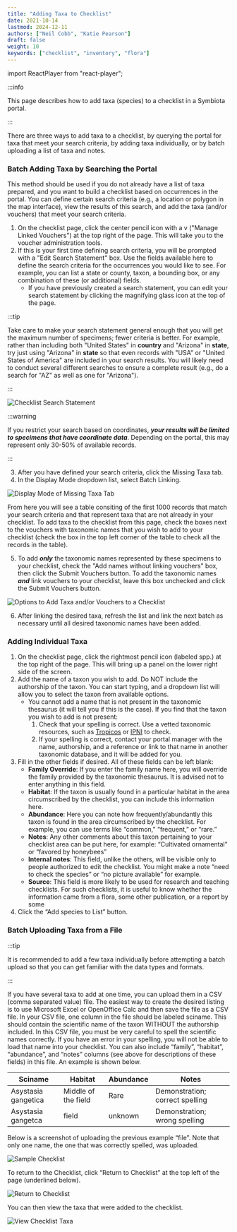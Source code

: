 ```yaml
---
title: "Adding Taxa to Checklist"
date: 2021-10-14
lastmod: 2024-12-11
authors: ["Neil Cobb", "Katie Pearson"]
draft: false
weight: 10
keywords: ["checklist", "inventory", "flora"]
---
```


import ReactPlayer from "react-player";

:::info

This page describes how to add taxa (species) to a checklist in a Symbiota portal.

:::

There are three ways to add taxa to a checklist, by querying the portal for taxa that meet your search criteria, by adding taxa individually, or by batch uploading a list of taxa and notes.

### Batch Adding Taxa by Searching the Portal

This method should be used if you do not already have a list of taxa prepared, and you want to build a checklist based on occurrences in the portal. You can define certain search criteria (e.g., a location or polygon in the map interface), view the results of this search, and add the taxa (and/or vouchers) that meet your search criteria.

1. On the checklist page, click the center pencil icon with a v ("Manage Linked Vouchers") at the top right of the page. This will take you to the voucher administration tools.
2. If this is your first time defining search criteria, you will be prompted with a "Edit Search Statement" box. Use the fields available here to define the search criteria for the occurrences you would like to see. For example, you can list a state or county, taxon, a bounding box, or any combination of these (or additional) fields.
   - If you have previously created a search statement, you can edit your search statement by clicking the magnifying glass icon at the top of the page.

:::tip

Take care to make your search statement general enough that you will get the maximum number of specimens; fewer criteria is better. For example, rather than including both "United States" in **country** and "Arizona" in **state**, try just using "Arizona" in **state** so that even records with "USA" or "United States of America" are included in your search results. You will likely need to conduct several different searches to ensure a complete result (e.g., do a search for "AZ" as well as one for "Arizona").

:::

![Checklist Search Statement](/img/checklistsearchstatement.PNG)

:::warning

If you restrict your search based on coordinates, **_your results will be limited to specimens that have coordinate data_**. Depending on the portal, this may represent only 30-50% of available records.

:::

3. After you have defined your search criteria, click the Missing Taxa tab.
4. In the Display Mode dropdown list, select Batch Linking.

![Display Mode of Missing Taxa Tab](/img/checklistdisplaymode.JPG)

From here you will see a table consiting of the first 1000 records that match your search criteria and that represent taxa that are not already in your checklist. To add taxa to the checklist from this page, check the boxes next to the vouchers with taxonomic names that you wish to add to your checklist (check the box in the top left corner of the table to check all the records in the table).

5. To add **_only_** the taxonomic names represented by these specimens to your checklist, check the "Add names without linking vouchers" box, then click the Submit Vouchers button. To add the taxonomic names **_and_** link vouchers to your checklist, leave this box unchecked and click the Submit Vouchers button.

![Options to Add Taxa and/or Vouchers to a Checklist](/img/checklistsubmitvouchers.JPG)

6. After linking the desired taxa, refresh the list and link the next batch as necessary until all desired taxonomic names have been added.

### Adding Individual Taxa

<ReactPlayer
  playing={false}
  controls
  url="https://www.youtube.com/watch?v=jm2_mn2nClo"
/>

1. On the checklist page, click the rightmost pencil icon (labeled spp.) at the top right of the page. This will bring up a panel on the lower right side of the screen.
2. Add the name of a taxon you wish to add. Do NOT include the authorship of the taxon. You can start typing, and a dropdown list will allow you to select the taxon from available options.
   - You cannot add a name that is not present in the taxonomic thesaurus (it will tell you if this is the case). If you find that the taxon you wish to add is not present:
     1. Check that your spelling is correct. Use a vetted taxonomic resources, such as [Tropicos](http://tropicos.org) or [IPNI](http://www.ipni.org/) to check.
     2. If your spelling is correct, contact your portal manager with the name, authorship, and a reference or link to that name in another taxonomic database, and it will be added for you.
3. Fill in the other fields if desired. All of these fields can be left blank:
   - **Family Override**: If you enter the family name here, you will override the family provided by the taxonomic thesaurus. It is advised not to enter anything in this field.
   - **Habitat**: If the taxon is usually found in a particular habitat in the area circumscribed by the checklist, you can include this information here.
   - **Abundance**: Here you can note how frequently/abundantly this taxon is found in the area circumscribed by the checklist. For example, you can use terms like “common,” “frequent,” or “rare.”
   - **Notes**: Any other comments about this taxon pertaining to your checklist area can be put here, for example: “Cultivated ornamental” or “favored by honeybees”
   - **Internal notes**: This field, unlike the others, will be visible only to people authorized to edit the checklist. You might make a note “need to check the species” or “no picture available” for example.
   - **Source**: This field is more likely to be used for research and teaching checklists. For such checklists, it is useful to know whether the information came from a flora, some other publication, or a report by some
4. Click the “Add species to List” button.

### Batch Uploading Taxa from a File

:::tip

It is recommended to add a few taxa individually before attempting a batch upload so that you can get familiar with the data types and formats.

:::

<ReactPlayer
  playing={false}
  controls
  url="http://www.youtube.com/watch?v=Hnk09MYlMVg"
/>

If you have several taxa to add at one time, you can upload them in a CSV (comma separated value) file. The easiest way to create the desired listing is to use Microsoft Excel or OpenOffice Calc and then save the file as a CSV file.
In your CSV file, one column in the file should be labeled sciname. This should contain the scientific name of the taxon WITHOUT the authorship included. In this CSV file, you must be very careful to spell the scientific names correctly. If you have an error in your spelling, you will not be able to load that name into your checklist.
You can also include “family”, “habitat”, “abundance”, and “notes” columns (see above for descriptions of these fields) in this file. An example is shown below.

| Sciname             | Habitat             | Abundance | Notes                           |
| ------------------- | ------------------- | --------- | ------------------------------- |
| Asystasia gangetica | Middle of the field | Rare      | Demonstration; correct spelling |
| Asystasia gangetca  | field               | unknown   | Demonstration; wrong spelling   |

Below is a screenshot of uploading the previous example “file”. Note that only one name, the one that was correctly spelled, was uploaded.

![Sample Checklist](/img/samplechecklist.jpg)

To return to the Checklist, click “Return to Checklist” at the top left of the page (underlined below).

![Return to Checklist](/img/returntochecklist.jpg)

You can then view the taxa that were added to the checklist.

![View Checklist Taxa](/img/viewchecklisttaxa.jpg)
